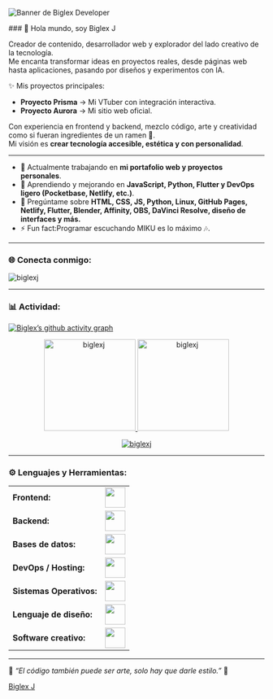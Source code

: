 ![Banner de Biglex Developer](./banner.jpg)

<link rel="stylesheet" type='text/css' href="https://cdn.jsdelivr.net/gh/devicons/devicon@latest/devicon.min.css" />
<link rel>
### 👋 Hola mundo, soy Biglex J  

Creador de contenido, desarrollador web y explorador del lado creativo de la tecnología.  
Me encanta transformar ideas en proyectos reales, desde páginas web hasta aplicaciones, pasando por diseños y experimentos con IA.  

✨ Mis proyectos principales:  
- **Proyecto Prisma** → Mi VTuber con integración interactiva.  
- **Proyecto Aurora** → Mi sitio web oficial.  

Con experiencia en frontend y backend, mezclo código, arte y creatividad como si fueran ingredientes de un ramen 🍜.  
Mi visión es **crear tecnología accesible, estética y con personalidad**.  

---

- 🔭 Actualmente trabajando en **mi portafolio web y proyectos personales**.  
- 🌱 Aprendiendo y mejorando en **JavaScript, Python, Flutter y DevOps ligero (Pocketbase, Netlify, etc.)**.  
- 💬 Pregúntame sobre **HTML, CSS, JS, Python, Linux, GitHub Pages, Netlify, Flutter, Blender, Affinity, OBS, DaVinci Resolve, diseño de interfaces y más.**  
- ⚡ Fun fact:Programar escuchando MIKU es lo máximo 🎶.  

---

<h3 align="left">🌐 Conecta conmigo:</h3>
<p align="left">
<a href="https://www.youtube.com/@biglexj" target="blank"><i align="center" class="devicon-youtube-plain colored" height="40" width="60"></i></a>
<a href="https://www.linkedin.com/in/biglexj/" target="blank"><i align="center" class="devicon-linkedin-plain colored" height="40" width="60"></i></a>
<a href="https://biglexj.net.p" target="blank"><i align="center" class="devicon-html5-plain colored" height="40" width="60"></i></a>
</p>

<p align="left"> <img src="https://komarev.com/ghpvc/?username=biglexj&label=Profile%20views&color=0e75b6&style=flat" alt="biglexj" /> </p>

---

<h3 align="left">📊 Actividad:</h3>

[![Biglex’s github activity graph](https://github-readme-activity-graph.vercel.app/graph?username=biglexj&bg_color=0d1117&color=58a6ff&line=58a6ff&point=ffffff&area=true&hide_border=true)](https://github.com/ashutosh00710/github-readme-activity-graph)

<div align="center">
  <a href="https://github.com/biglexj">
    <img height="180em" src="https://github-readme-stats.vercel.app/api/top-langs?username=biglexj&show_icons=true&locale=en&layout=compact&theme=tokyonight" alt="biglexj"/>
    <img height="180em" src="https://github-readme-stats.vercel.app/api?username=biglexj&show_icons=true&locale=en&layout=compact&theme=tokyonight" alt="biglexj"/>
  </a>
</div>
<p align="center">
  <a href="https://github.com/biglexj">
    <img src="https://github-readme-streak-stats.herokuapp.com/?user=biglexj&&theme=tokyonight" alt="biglexj" />
  </a>
</p>

---

<h3 align="left">⚙️ Lenguajes y Herramientas:</h3>
<table>
    <tr>
        <td><b>Frontend:</b></td>
        <td><img height="40" src="https://skillicons.dev/icons?i=html,css,tailwindcss,js,ts,react,flutter,dotnet"/></td>
    </tr>
    <tr>
        <td><b>Backend:</b></td>
        <td><img height="40" src="https://skillicons.dev/icons?i=nodejs,python,cs,supabase,pocketbase"/></td>
    </tr>
    <tr>
        <td><b>Bases de datos:</b></td>
        <td><img height="40" src="https://skillicons.dev/icons?i=mysql"/></td>
    </tr>
    <tr>
        <td><b>DevOps / Hosting:</b></td>
        <td><img height="40" src="https://skillicons.dev/icons?i=netlify,docker,githubactions"/></td>
    </tr>
    <tr>
        <td><b>Sistemas Operativos:</b></td>
        <td><img height="40" src="https://skillicons.dev/icons?i=windows,debian,arch,manjaro"/></td>
    </tr>
    <tr>
        <td><b>Lenguaje de diseño:</b></td>
        <td><img height="40" src="https://skillicons.dev/icons?i=materialui"/></td>
    </tr>
    <tr>
        <td><b>Software creativo:</b></td>
        <td><img height="40" src="https://skillicons.dev/icons?i=neovim,blender,obsstudio,"/></td>
    </tr>
</table>

---

🌸 *“El código también puede ser arte, solo hay que darle estilo.”* 🎨  

[Biglex J](https://github.com/biglexj)
